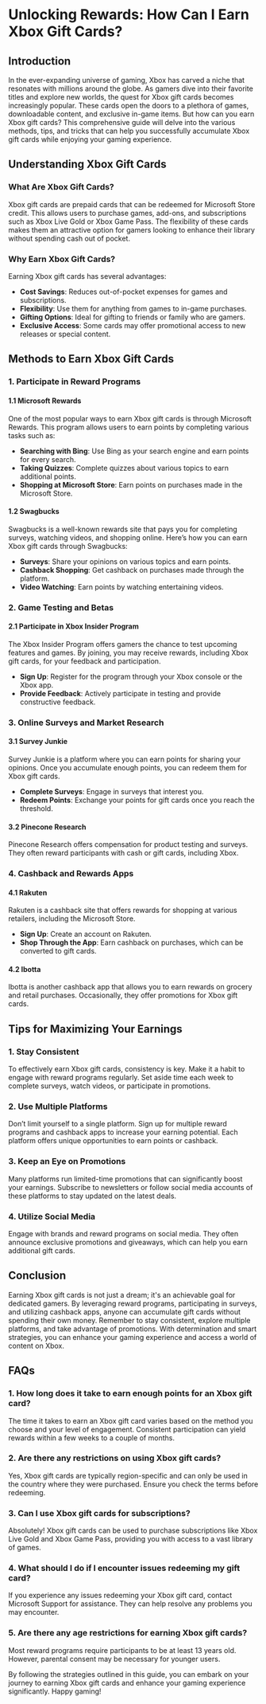 # Unlocking Rewards: How Can I Earn Xbox Gift Cards?

## Introduction

In the ever-expanding universe of gaming, Xbox has carved a niche that resonates with millions around the globe. As gamers dive into their favorite titles and explore new worlds, the quest for Xbox gift cards becomes increasingly popular. These cards open the doors to a plethora of games, downloadable content, and exclusive in-game items. But how can you earn Xbox gift cards? This comprehensive guide will delve into the various methods, tips, and tricks that can help you successfully accumulate Xbox gift cards while enjoying your gaming experience.

## Understanding Xbox Gift Cards

### What Are Xbox Gift Cards?

Xbox gift cards are prepaid cards that can be redeemed for Microsoft Store credit. This allows users to purchase games, add-ons, and subscriptions such as Xbox Live Gold or Xbox Game Pass. The flexibility of these cards makes them an attractive option for gamers looking to enhance their library without spending cash out of pocket.

### Why Earn Xbox Gift Cards?

Earning Xbox gift cards has several advantages:

- **Cost Savings**: Reduces out-of-pocket expenses for games and subscriptions.
- **Flexibility**: Use them for anything from games to in-game purchases.
- **Gifting Options**: Ideal for gifting to friends or family who are gamers.
- **Exclusive Access**: Some cards may offer promotional access to new releases or special content.

## Methods to Earn Xbox Gift Cards

### 1. Participate in Reward Programs

#### 1.1 Microsoft Rewards

One of the most popular ways to earn Xbox gift cards is through Microsoft Rewards. This program allows users to earn points by completing various tasks such as:

- **Searching with Bing**: Use Bing as your search engine and earn points for every search.
- **Taking Quizzes**: Complete quizzes about various topics to earn additional points.
- **Shopping at Microsoft Store**: Earn points on purchases made in the Microsoft Store.

#### 1.2 Swagbucks

Swagbucks is a well-known rewards site that pays you for completing surveys, watching videos, and shopping online. Here’s how you can earn Xbox gift cards through Swagbucks:

- **Surveys**: Share your opinions on various topics and earn points.
- **Cashback Shopping**: Get cashback on purchases made through the platform.
- **Video Watching**: Earn points by watching entertaining videos.

### 2. Game Testing and Betas

#### 2.1 Participate in Xbox Insider Program

The Xbox Insider Program offers gamers the chance to test upcoming features and games. By joining, you may receive rewards, including Xbox gift cards, for your feedback and participation.

- **Sign Up**: Register for the program through your Xbox console or the Xbox app.
- **Provide Feedback**: Actively participate in testing and provide constructive feedback.

### 3. Online Surveys and Market Research

#### 3.1 Survey Junkie

Survey Junkie is a platform where you can earn points for sharing your opinions. Once you accumulate enough points, you can redeem them for Xbox gift cards.

- **Complete Surveys**: Engage in surveys that interest you.
- **Redeem Points**: Exchange your points for gift cards once you reach the threshold.

#### 3.2 Pinecone Research

Pinecone Research offers compensation for product testing and surveys. They often reward participants with cash or gift cards, including Xbox.

### 4. Cashback and Rewards Apps

#### 4.1 Rakuten

Rakuten is a cashback site that offers rewards for shopping at various retailers, including the Microsoft Store.

- **Sign Up**: Create an account on Rakuten.
- **Shop Through the App**: Earn cashback on purchases, which can be converted to gift cards.

#### 4.2 Ibotta

Ibotta is another cashback app that allows you to earn rewards on grocery and retail purchases. Occasionally, they offer promotions for Xbox gift cards.

## Tips for Maximizing Your Earnings

### 1. Stay Consistent

To effectively earn Xbox gift cards, consistency is key. Make it a habit to engage with reward programs regularly. Set aside time each week to complete surveys, watch videos, or participate in promotions.

### 2. Use Multiple Platforms

Don’t limit yourself to a single platform. Sign up for multiple reward programs and cashback apps to increase your earning potential. Each platform offers unique opportunities to earn points or cashback.

### 3. Keep an Eye on Promotions

Many platforms run limited-time promotions that can significantly boost your earnings. Subscribe to newsletters or follow social media accounts of these platforms to stay updated on the latest deals.

### 4. Utilize Social Media

Engage with brands and reward programs on social media. They often announce exclusive promotions and giveaways, which can help you earn additional gift cards.

## Conclusion

Earning Xbox gift cards is not just a dream; it's an achievable goal for dedicated gamers. By leveraging reward programs, participating in surveys, and utilizing cashback apps, anyone can accumulate gift cards without spending their own money. Remember to stay consistent, explore multiple platforms, and take advantage of promotions. With determination and smart strategies, you can enhance your gaming experience and access a world of content on Xbox.

## FAQs

### 1. How long does it take to earn enough points for an Xbox gift card?

The time it takes to earn an Xbox gift card varies based on the method you choose and your level of engagement. Consistent participation can yield rewards within a few weeks to a couple of months.

### 2. Are there any restrictions on using Xbox gift cards?

Yes, Xbox gift cards are typically region-specific and can only be used in the country where they were purchased. Ensure you check the terms before redeeming.

### 3. Can I use Xbox gift cards for subscriptions?

Absolutely! Xbox gift cards can be used to purchase subscriptions like Xbox Live Gold and Xbox Game Pass, providing you with access to a vast library of games.

### 4. What should I do if I encounter issues redeeming my gift card?

If you experience any issues redeeming your Xbox gift card, contact Microsoft Support for assistance. They can help resolve any problems you may encounter.

### 5. Are there any age restrictions for earning Xbox gift cards?

Most reward programs require participants to be at least 13 years old. However, parental consent may be necessary for younger users.

By following the strategies outlined in this guide, you can embark on your journey to earning Xbox gift cards and enhance your gaming experience significantly. Happy gaming!
